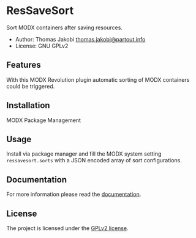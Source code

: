 # ResSaveSort

Sort MODX containers after saving resources.

- Author: Thomas Jakobi <thomas.jakobi@partout.info>
- License: GNU GPLv2

## Features

With this MODX Revolution plugin automatic sorting of MODX containers could be
triggered.

## Installation

MODX Package Management

## Usage

Install via package manager and fill the MODX system setting `ressavesort.sorts`
with a JSON encoded array of sort configurations.

## Documentation

For more information please read the [documentation](https://jako.github.io/ResSaveSort/).

## License

The project is licensed under the [GPLv2 license](https://github.com/Jako/ResSaveSort/blob/master/core/components/ressavesort/docs/license.md).
